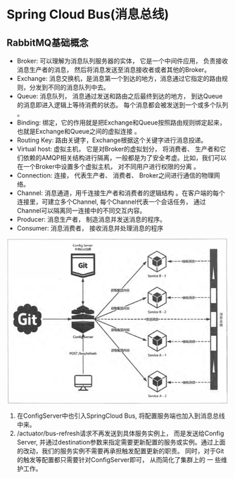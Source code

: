# Spring Cloud Bus(消息总线)

## RabbitMQ基础概念

- Broker: 可以理解为消息队列服务器的实体， 它是一个中间件应用， 负责接收消息生产者的消息， 然后将消息发送至消息接收者或者其他的Broker。
- Exchange: 消息交换机，是消息第一个到达的地方，消息通过它指定的路由规则，分发到不同的消息队列中去。
- Queue: 消息队列， 消息通过发送和路由之后最终到达的地方， 到达Queue的消息即进入逻辑上等待消费的状态。 每个消息都会被发送到一个或多个队列 。
- Binding: 绑定，它的作用就是把Exchange和Queue按照路由规则绑定起来， 也就是Exchange和Queue之间的虚拟连接 。
- Routing Key: 路由关键字，Exchange根据这个关键字进行消息投递。
- Virtual host: 虚拟主机， 它是对Broker的虚拟划分， 将消费者、 生产者和它们依赖的AMQP相关结构进行隔离，一般都是为了安全考虚。比如，我们可以在一个Broker中设置多个虚拟主机， 对不同用户进行权限的分离 。
- Connection: 连接， 代表生产者、 消费者、 Broker之间进行通信的物理网络。
- Channel: 消息通道，用千连接生产者和消费者的逻辑结构 。在客户端的每个连接里，可建立多个Channel, 每个Channel代表一个会话任务， 通过Channel可以隔离同一连接中的不同交互内容。
- Producer: 消息生产者， 制造消息并发送消息的程序。
- Consumer: 消息消费者， 接收消息并处理消息的程序

![01](.\images\bus-01.png)

1. 在ConfigServer中也引入SpringCloud Bus, 将配置服务端也加入到消息总线中来。
2. /actuator/bus-refresh请求不再发送到具体服务实例上， 而是发送给Config Server, 并通过destination参数来指定需要更新配置的服务或实例。通过上面的改动，我们的服务实例不需要再承担触发配置更新的职责。 同时，对于Git的触发等配置都只需要针对ConfigServer即可， 从而简化了集群上的 一 些维护工作。


